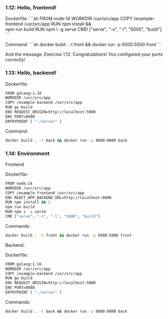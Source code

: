 ### 1.12: Hello, frontend!

Dockerfile:
´´´sh
FROM node:14
WORKDIR /usr/src/app
COPY /example-frontend /usr/src/app
RUN npm install && \
npm run build
RUN npm i -g serve
CMD ["serve", "-s", "-l", "5000", "build"]´´´

Command: 
´´´sh
docker build . -t front && docker run -p 5000:5000 front
´´´

And the message: Exercise 1.12: Congratulations! You configured your ports correctly!


### 1.13: Hello, backend!

Dockerfile:
```sh
FROM golang:1.16
WORKDIR /usr/src/app
COPY /example-backend /usr/src/app
RUN go build
ENV REQUEST_ORIGIN=http://localhost:5000
ENV PORT=8080
ENTRYPOINT [ "./server" ]
```
Command: 
```sh
docker build . -t back && docker run -p 8080:8080 back
```

### 1.14: Environment

Frontend

Dockerfile:
```sh
FROM node:14
WORKDIR /usr/src/app
COPY /example-frontend /usr/src/app
ENV REACT_APP_BACKEND_URL=http://localhost:8080
RUN npm install && \
npm run build
RUN npm i -g serve
CMD ["serve", "-s", "-l", "5000", "build"]
```

Commands: 
```sh
docker build . -t front && docker run -p 5000:5000 front
```

Backend:

Dockerfile:
```sh
FROM golang:1.16
WORKDIR /usr/src/app
COPY /example-backend /usr/src/app
RUN go build
ENV REQUEST_ORIGIN=http://localhost:5000
ENV PORT=8080
ENTRYPOINT [ "./server" ]
```
Commands: 
```sh
docker build . -t back && docker run -p 8080:8080 back
```
